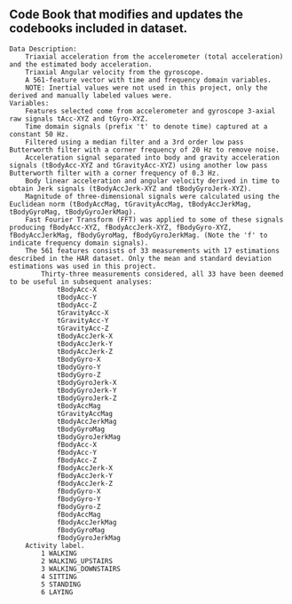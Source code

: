 ## Code Book that modifies and updates the codebooks included in dataset.
    Data Description:
        Triaxial acceleration from the accelerometer (total acceleration) and the estimated body acceleration.
        Triaxial Angular velocity from the gyroscope.
        A 561-feature vector with time and frequency domain variables.
        NOTE: Inertial values were not used in this project, only the derived and manually labeled values were.
    Variables:
        Features selected come from accelerometer and gyroscope 3-axial raw signals tAcc-XYZ and tGyro-XYZ.
        Time domain signals (prefix 't' to denote time) captured at a constant 50 Hz.
        Filtered using a median filter and a 3rd order low pass Butterworth filter with a corner frequency of 20 Hz to remove noise.
        Acceleration signal separated into body and gravity acceleration signals (tBodyAcc-XYZ and tGravityAcc-XYZ) using another low pass Butterworth filter with a corner frequency of 0.3 Hz.
        Body linear acceleration and angular velocity derived in time to obtain Jerk signals (tBodyAccJerk-XYZ and tBodyGyroJerk-XYZ).
        Magnitude of three-dimensional signals were calculated using the Euclidean norm (tBodyAccMag, tGravityAccMag, tBodyAccJerkMag, tBodyGyroMag, tBodyGyroJerkMag).
        Fast Fourier Transform (FFT) was applied to some of these signals producing fBodyAcc-XYZ, fBodyAccJerk-XYZ, fBodyGyro-XYZ, fBodyAccJerkMag, fBodyGyroMag, fBodyGyroJerkMag. (Note the 'f' to indicate frequency domain signals).
        The 561 features consists of 33 measurements with 17 estimations described in the HAR dataset. Only the mean and standard deviation estimations was used in this project.
            Thirty-three measurements considered, all 33 have been deemed to be useful in subsequent analyses:
                tBodyAcc-X
                tBodyAcc-Y
                tBodyAcc-Z
                tGravityAcc-X
                tGravityAcc-Y
                tGravityAcc-Z
                tBodyAccJerk-X
                tBodyAccJerk-Y
                tBodyAccJerk-Z
                tBodyGyro-X
                tBodyGyro-Y
                tBodyGyro-Z
                tBodyGyroJerk-X
                tBodyGyroJerk-Y
                tBodyGyroJerk-Z
                tBodyAccMag
                tGravityAccMag
                tBodyAccJerkMag
                tBodyGyroMag
                tBodyGyroJerkMag
                fBodyAcc-X
                fBodyAcc-Y
                fBodyAcc-Z
                fBodyAccJerk-X
                fBodyAccJerk-Y
                fBodyAccJerk-Z
                fBodyGyro-X
                fBodyGyro-Y
                fBodyGyro-Z
                fBodyAccMag
                fBodyAccJerkMag
                fBodyGyroMag
                fBodyGyroJerkMag
        Activity label.
            1 WALKING
            2 WALKING_UPSTAIRS
            3 WALKING_DOWNSTAIRS
            4 SITTING
            5 STANDING
            6 LAYING

    